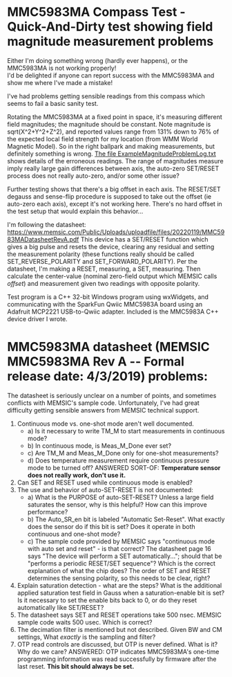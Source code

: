 # MMC5983MA Compass Test - Quick-And-Dirty test showing field magnitude measurement problems
Either I'm doing something wrong (hardly ever happens), or the MMC5983MA is not working properly!</br>
I'd be delighted if anyone can report success with the MMC5983MA and show me where I've made a mistake!

I've had problems getting sensible readings from this compass which seems to fail a basic sanity test.

Rotating the MMC5983MA at a fixed point in space, it's measuring different field magnitudes;
the magnitude should be constant.  Note magnitude is sqrt(X^2+Y^2+Z^2), and reported values range from 
131% down to 76% of the expected local field strength for my location (from WMM World Magnetic Model).
So in the right ballpark and making measurements, but definitely something is wrong.
[The file ExampleMagnitudeProblemLog.txt](ExampleMagnitudeProblemLog.txt) shows details of the erroneous readings.
The range of magnitudes measure imply really large gain differences between axis, the auto-zero SET/RESET process does not really auto-zero, and/or some other issue?

Further testing shows that there's a big offset in each axis. The RESET/SET degauss and sense-flip procedure is supposed to take out the offset (ie auto-zero each axis), except it's not working here. There's no hard offset in the test setup that would explain this behavior...

I'm following the datasheet: https://www.memsic.com/Public/Uploads/uploadfile/files/20220119/MMC5983MADatasheetRevA.pdf
This device has a SET/RESET function which gives a big pulse and resets the device,
clearing any residual and setting the measurement polarity (these functions really should be called SET_REVERSE_POLARITY and SET_FORWARD_POLARITY). 
Per the datasheet, I'm making a RESET, measuring, a SET, measuring.
Then calculate the center-value (nominal zero-field output which MEMSIC calls _offset_) and measurement given two readings with opposite polarity.

Test program is a C++ 32-bit Windows program using wxWidgets, and communicating with the SparkFun
Qwiic MMC5983A board using an Adafruit MCP2221 USB-to-Qwiic adapter.
Included is the MMC5983A C++ device driver I wrote.

# MMC5983MA datasheet (MEMSIC MMC5983MA Rev A -- Formal release date: 4/3/2019) problems:
The datasheet is seriously unclear on a number of points,
and sometimes conflicts with MEMSIC's sample code.
Unfortunately, I've had great difficulty getting sensible answers from MEMSIC technical support.

1) Continuous mode vs. one-shot mode aren't well documented.
   - a) Is it necessary to write TM_M to start measurements in continuous mode?
   - b) In continuous mode, is Meas_M_Done ever set?
   - c) Are TM_M and Meas_M_Done only for one-shot measurements?
   - d) Does temperature measurement require continuous pressure mode to be turned off?
      ANSWERED SORT-OF: **Temperature sensor does not really work, don't use it.**
2) Can SET and RESET used while continuous mode is enabled?
3) The use and behavior of auto-SET-RESET is not documented:
   - a) What is the PURPOSE of auto-SET-RESET?
	  Unless a large field saturates the sensor, why is this helpful?
	  How can this improve performance?
   - b) The Auto_SR_en bit is labeled "Automatic Set-Reset".
	  What exactly does the sensor do if this bit is set?
	  Does it operate in both continuous and one-shot mode?
   - c) The sample code provided by MEMSIC says "continuous mode with auto set and reset" - is that correct?
	  The datasheet page 16 says "The device will perform a SET automatically...";
	  should that be "performs a periodic RESET/SET sequence"?
	  Which is the correct explanation of what the chip does?
	  The order of SET and RESET determines the sensing polarity, so this needs to be clear, right?
4) Explain saturation detection - what are the steps?
   What is the additional applied saturation test field in Gauss when a saturation-enable bit is set?
   Is it necessary to set the enable bits back to 0, or do they reset automatically like SET/RESET?
5) The datasheet says SET and RESET operations take 500 nsec.
   MEMSIC sample code waits 500 usec. Which is correct?
6) The decimation filter is mentioned but not described.
   Given BW and CM settings, What *exactly* is the sampling and filter?
7) OTP read controls are discussed, but OTP is never defined.
   What is it? Why do we care? 
   ANSWERED: OTP indicates MMC5983MA's one-time programming information was
   read successfully by firmware after the last reset. **This bit should always be set.**
